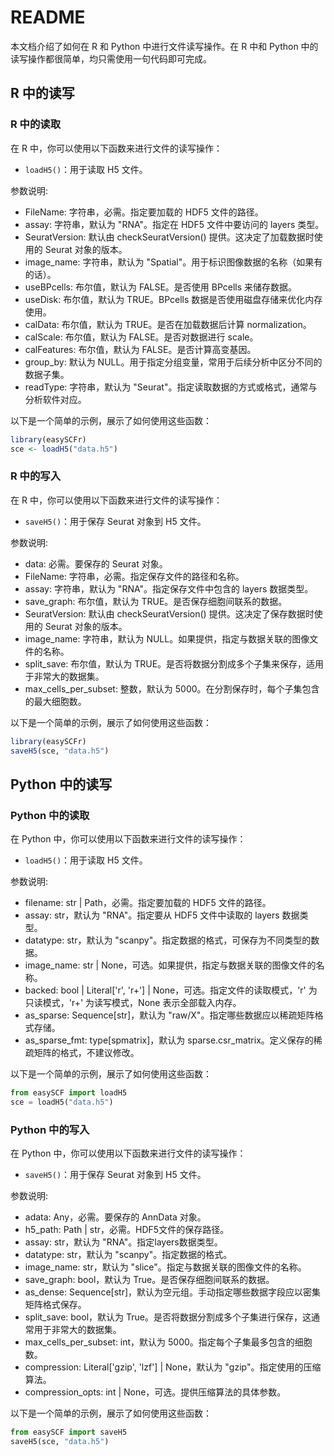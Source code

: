 
# README

本文档介绍了如何在 R 和 Python 中进行文件读写操作。在 R 中和 Python 中的读写操作都很简单，均只需使用一句代码即可完成。

## R 中的读写

### R 中的读取

在 R 中，你可以使用以下函数来进行文件的读写操作：

- `loadH5()`：用于读取 H5 文件。

参数说明:
- FileName: 字符串，必需。指定要加载的 HDF5 文件的路径。
- assay: 字符串，默认为 "RNA"。指定在 HDF5 文件中要访问的 layers 类型。
- SeuratVersion: 默认由 checkSeuratVersion() 提供。这决定了加载数据时使用的 Seurat 对象的版本。
- image_name: 字符串，默认为 "Spatial"。用于标识图像数据的名称（如果有的话）。
- useBPcells: 布尔值，默认为 FALSE。是否使用 BPcells 来储存数据。
- useDisk: 布尔值，默认为 TRUE。BPcells 数据是否使用磁盘存储来优化内存使用。
- calData: 布尔值，默认为 TRUE。是否在加载数据后计算 normalization。
- calScale: 布尔值，默认为 FALSE。是否对数据进行 scale。
- calFeatures: 布尔值，默认为 FALSE。是否计算高变基因。
- group_by: 默认为 NULL。用于指定分组变量，常用于后续分析中区分不同的数据子集。
- readType: 字符串，默认为 "Seurat"。指定读取数据的方式或格式，通常与分析软件对应。

以下是一个简单的示例，展示了如何使用这些函数：

```R
library(easySCFr)
sce <- loadH5("data.h5")
```

### R 中的写入

在 R 中，你可以使用以下函数来进行文件的读写操作：

- `saveH5()`：用于保存 Seurat 对象到 H5 文件。

参数说明:
- data: 必需。要保存的 Seurat 对象。
- FileName: 字符串，必需。指定保存文件的路径和名称。
- assay: 字符串，默认为 "RNA"。指定保存文件中包含的 layers 数据类型。
- save_graph: 布尔值，默认为 TRUE。是否保存细胞间联系的数据。
- SeuratVersion: 默认由 checkSeuratVersion() 提供。这决定了保存数据时使用的 Seurat 对象的版本。
- image_name: 字符串，默认为 NULL。如果提供，指定与数据关联的图像文件的名称。
- split_save: 布尔值，默认为 TRUE。是否将数据分割成多个子集来保存，适用于非常大的数据集。
- max_cells_per_subset: 整数，默认为 5000。在分割保存时，每个子集包含的最大细胞数。

以下是一个简单的示例，展示了如何使用这些函数：

```R
library(easySCFr)
saveH5(sce, "data.h5")
```

## Python 中的读写

### Python 中的读取

在 Python 中，你可以使用以下函数来进行文件的读写操作：

- `loadH5()`：用于读取 H5 文件。

参数说明:
- filename: str | Path，必需。指定要加载的 HDF5 文件的路径。
- assay: str，默认为 "RNA"。指定要从 HDF5 文件中读取的 layers 数据类型。
- datatype: str，默认为 "scanpy"。指定数据的格式，可保存为不同类型的数据。
- image_name: str | None，可选。如果提供，指定与数据关联的图像文件的名称。
- backed: bool | Literal['r', 'r+'] | None，可选。指定文件的读取模式，'r' 为只读模式，'r+' 为读写模式，None 表示全部载入内存。
- as_sparse: Sequence[str]，默认为 "raw/X"。指定哪些数据应以稀疏矩阵格式存储。
- as_sparse_fmt: type[spmatrix]，默认为 sparse.csr_matrix。定义保存的稀疏矩阵的格式，不建议修改。

以下是一个简单的示例，展示了如何使用这些函数：

```python
from easySCF import loadH5
sce = loadH5("data.h5")
```

### Python 中的写入

在 Python 中，你可以使用以下函数来进行文件的读写操作：

- `saveH5()`：用于保存 Seurat 对象到 H5 文件。

参数说明:
- adata: Any，必需。要保存的 AnnData 对象。
- h5_path: Path | str，必需。HDF5文件的保存路径。
- assay: str，默认为 "RNA"。指定layers数据类型。
- datatype: str，默认为 "scanpy"。指定数据的格式。
- image_name: str，默认为 "slice"。指定与数据关联的图像文件的名称。
- save_graph: bool，默认为 True。是否保存细胞间联系的数据。
- as_dense: Sequence[str]，默认为空元组。手动指定哪些数据字段应以密集矩阵格式保存。
- split_save: bool，默认为 True。是否将数据分割成多个子集进行保存，这通常用于非常大的数据集。
- max_cells_per_subset: int，默认为 5000。指定每个子集最多包含的细胞数。
- compression: Literal['gzip', 'lzf'] | None，默认为 "gzip"。指定使用的压缩算法。
- compression_opts: int | None，可选。提供压缩算法的具体参数。

以下是一个简单的示例，展示了如何使用这些函数：

```python
from easySCF import saveH5
saveH5(sce, "data.h5")
```
